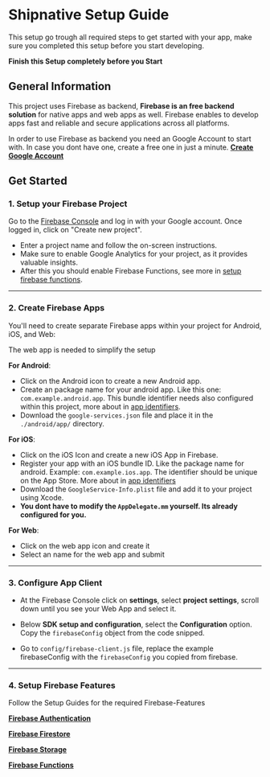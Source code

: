 # Shipnative Setup Guide

This setup go trough all required steps to get started with your app, make sure you completed this setup before you start developing.

**Finish this Setup completely before you Start**

## General Information

This project uses Firebase as backend,
**Firebase is an free backend solution** for native apps and web apps as well.
Firebase enables to develop apps fast and reliable and secure applications across all platforms.

In order to use Firebase as backend you need an Google Account to start with.
In case you dont have one, create a free one in just a minute. **[Create Google Account](https://support.google.com/accounts/answer/27441?hl=de)**

## Get Started

### 1. Setup your Firebase Project

Go to the [Firebase Console](https://console.firebase.google.com/) and log in with your Google account.
Once logged in, click on "Create new project".

- Enter a project name and follow the on-screen instructions.
- Make sure to enable Google Analytics for your project, as it provides valuable insights.
- After this you should enable Firebase Functions, see more in [setup firebase functions](/documentations/firebase-setup-guides/Firebase_Functions_Setup.md).

---

### 2. Create Firebase Apps

You'll need to create separate Firebase apps within your project for Android, iOS, and Web:

The web app is needed to simplify the setup

**For Android**:

- Click on the Android icon to create a new Android app.
- Create an package name for your android app.
  Like this one: `com.example.android.app`. This bundle identifier needs also configured within this project, more about in [app identifiers](/documentations/general-setup/Configure_Bundle_Identifiers.md).
- Download the `google-services.json` file and place it in the `./android/app/` directory.

**For iOS**:

- Click on the iOS Icon and create a new iOS App in Firebase.
- Register your app with an iOS bundle ID. Like the package name for android. Example: `com.example.ios.app`. The identifier should be unique on the App Store. More about in [app identifiers](/documentations/general-setup/Configure_Bundle_Identifiers.md)
- Download the `GoogleService-Info.plist` file and add it to your project using Xcode.
- **You dont have to modify the `AppDelegate.mm` yourself. Its already configured for you.**

**For Web**:

- Click on the web app icon and create it
- Select an name for the web app and submit

---

### 3. Configure App Client

- At the Firebase Console click on **settings**, select **project settings**, scroll down until you see your Web App and select it.

- Below **SDK setup and configuration**, select the **Configuration** option. Copy the `firebaseConfig` object from the code snipped.

- Go to `config/firebase-client.js` file, replace the example firebaseConfig with the `firebaseConfig` you copied from firebase.

---

### 4. Setup Firebase Features

Follow the Setup Guides for the required Firebase-Features

**[Firebase Authentication](/documentations/firebase-setup-guides/Firebase_Authentication_Setup_Guide.md)**

**[Firebase Firestore](/documentations/firebase-setup-guides/Firestore_Setup_Guide.md)**

**[Firebase Storage](/documentations/firebase-setup-guides/Firebase_Storage_Setup_Guide.md)**

**[Firebase Functions](/documentations/firebase-setup-guides/Firebase_Functions_Setup.md)**
